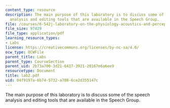 ```yaml
---
content_type: resource
description: The main purpose of this laboratory is to discuss some of the speech
  analysis and editing tools that are available in the Speech Group.
file: /courses/6-542j-laboratory-on-the-physiology-acoustics-and-perception-of-speech-fall-2005/04f9197a6b745732a7086ce2d355147c_lab2.pdf
file_size: 97429
file_type: application/pdf
learning_resource_types:
- Labs
license: https://creativecommons.org/licenses/by-nc-sa/4.0/
ocw_type: OCWFile
parent_title: Labs
parent_type: CourseSection
parent_uid: 2b73a700-3d21-6417-3921-20167e6a6ee9
resourcetype: Document
title: lab2.pdf
uid: 04f9197a-6b74-5732-a708-6ce2d355147c
---
```

The main purpose of this laboratory is to discuss some of the speech analysis and editing tools that are available in the Speech Group.